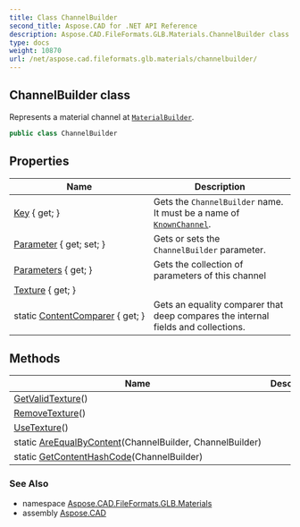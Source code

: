 ```yaml
---
title: Class ChannelBuilder
second_title: Aspose.CAD for .NET API Reference
description: Aspose.CAD.FileFormats.GLB.Materials.ChannelBuilder class. Represents a material channel at MaterialBuilder
type: docs
weight: 10870
url: /net/aspose.cad.fileformats.glb.materials/channelbuilder/
---
```

## ChannelBuilder class

Represents a material channel at [`MaterialBuilder`](../materialbuilder/).

```csharp
public class ChannelBuilder
```

## Properties

| Name | Description |
| --- | --- |
| [Key](../../aspose.cad.fileformats.glb.materials/channelbuilder/key/) { get; } | Gets the `ChannelBuilder` name. It must be a name of [`KnownChannel`](../knownchannel/). |
| [Parameter](../../aspose.cad.fileformats.glb.materials/channelbuilder/parameter/) { get; set; } | Gets or sets the `ChannelBuilder` parameter. |
| [Parameters](../../aspose.cad.fileformats.glb.materials/channelbuilder/parameters/) { get; } | Gets the collection of parameters of this channel |
| [Texture](../../aspose.cad.fileformats.glb.materials/channelbuilder/texture/) { get; } |  |
| static [ContentComparer](../../aspose.cad.fileformats.glb.materials/channelbuilder/contentcomparer/) { get; } | Gets an equality comparer that deep compares the internal fields and collections. |

## Methods

| Name | Description |
| --- | --- |
| [GetValidTexture](../../aspose.cad.fileformats.glb.materials/channelbuilder/getvalidtexture/)() |  |
| [RemoveTexture](../../aspose.cad.fileformats.glb.materials/channelbuilder/removetexture/)() |  |
| [UseTexture](../../aspose.cad.fileformats.glb.materials/channelbuilder/usetexture/)() |  |
| static [AreEqualByContent](../../aspose.cad.fileformats.glb.materials/channelbuilder/areequalbycontent/)(ChannelBuilder, ChannelBuilder) |  |
| static [GetContentHashCode](../../aspose.cad.fileformats.glb.materials/channelbuilder/getcontenthashcode/)(ChannelBuilder) |  |

### See Also

* namespace [Aspose.CAD.FileFormats.GLB.Materials](../../aspose.cad.fileformats.glb.materials/)
* assembly [Aspose.CAD](../../)


